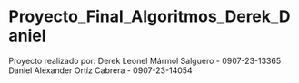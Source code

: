 # Proyecto_Final_Algoritmos_Derek_Daniel

Proyecto realizado por:
Derek Leonel Mármol Salguero - 0907-23-13365
Daniel Alexander Ortíz Cabrera - 0907-23-14054
